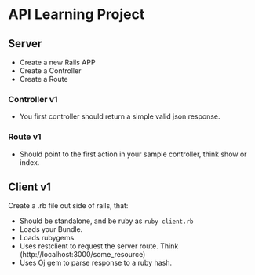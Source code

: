 # API Learning Project

## Server

- Create a new Rails APP
- Create a Controller
- Create a Route


### Controller v1

- You first controller should return a simple valid json response.

### Route v1

- Should point to the first action in your sample controller, think show or index.


## Client v1

Create a .rb file out side of rails, that:
- Should be standalone, and be ruby as `ruby client.rb`
- Loads your Bundle.
- Loads rubygems.
- Uses restclient to request the server route. Think (http://localhost:3000/some_resource)
- Uses Oj gem to parse response to a ruby hash.